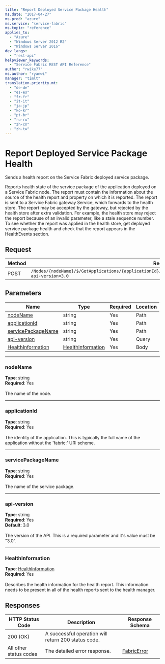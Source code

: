 ```yaml
---
title: "Report Deployed Service Package Health"
ms.date: "2017-04-27"
ms.prod: "azure"
ms.service: "service-fabric"
ms.topic: "reference"
applies_to: 
  - "Azure"
  - "Windows Server 2012 R2"
  - "Windows Server 2016"
dev_langs: 
  - "rest-api"
helpviewer_keywords: 
  - "Service Fabric REST API Reference"
author: "rwike77"
ms.author: "ryanwi"
manager: "timlt"
translation.priority.mt: 
  - "de-de"
  - "es-es"
  - "fr-fr"
  - "it-it"
  - "ja-jp"
  - "ko-kr"
  - "pt-br"
  - "ru-ru"
  - "zh-cn"
  - "zh-tw"
---
```

# Report Deployed Service Package Health
Sends a health report on the Service Fabric deployed service package.

Reports health state of the service package of the application deployed on a Service Fabric node. The report must contain the information about the source of the health report and property on which it is reported.
The report is sent to a Service Fabric gateway Service, which forwards to the health store.
The report may be accepted by the gateway, but rejected by the health store after extra validation.
For example, the health store may reject the report because of an invalid parameter, like a stale sequence number.
To see whether the report was applied in the health store, get deployed service package health and check that the report appears in the HealthEvents section.


## Request
| Method | Request URI |
| ------ | ----------- |
| POST | `/Nodes/{nodeName}/$/GetApplications/{applicationId}/$/GetServicePackages/{servicePackageName}/$/ReportHealth?api-version=3.0` |


## Parameters
| Name | Type | Required | Location |
| --- | --- | --- | --- |
| [nodeName](#nodename) | string | Yes | Path |
| [applicationId](#applicationid) | string | Yes | Path |
| [servicePackageName](#servicepackagename) | string | Yes | Path |
| [api-version](#api-version) | string | Yes | Query |
| [HealthInformation](#healthinformation) | [HealthInformation](model-HealthInformation.md) | Yes | Body |

____
### nodeName
__Type__: string <br/>
__Required__: Yes<br/>
<br/>
The name of the node.

____
### applicationId
__Type__: string <br/>
__Required__: Yes<br/>
<br/>
The identity of the application. This is typically the full name of the application without the 'fabric:' URI scheme.

____
### servicePackageName
__Type__: string <br/>
__Required__: Yes<br/>
<br/>
The name of the service package.

____
### api-version
__Type__: string <br/>
__Required__: Yes<br/>
__Default__: 3.0 <br/>
<br/>
The version of the API. This is a required parameter and it's value must be "3.0".

____
### HealthInformation
__Type__: [HealthInformation](model-HealthInformation.md) <br/>
__Required__: Yes<br/>
<br/>
Describes the health information for the health report. This information needs to be present in all of the health reports sent to the health manager.

## Responses

| HTTP Status Code | Description | Response Schema |
| --- | --- | --- |
| 200 (OK) | A successful operation will return 200 status code.<br/> |  |
| All other status codes | The detailed error response.<br/> | [FabricError](model-FabricError.md) |
